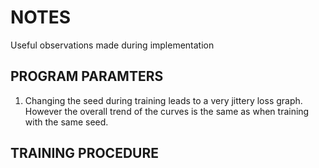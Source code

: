 # NOTES
Useful observations made during implementation

## PROGRAM PARAMTERS
1. Changing the seed during training leads to a very jittery loss graph. However the overall
trend of the curves is the same as when training with the same seed.

## TRAINING PROCEDURE